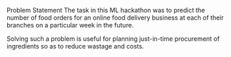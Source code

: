 Problem Statement
The task in this ML hackathon was to predict the number of food orders for an online food delivery business at each of their branches on a particular week in the future.

Solving such a problem is useful for planning just-in-time procurement of ingredients so as to reduce wastage and costs.
